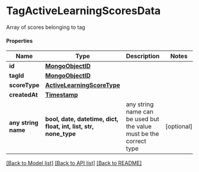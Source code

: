 # TagActiveLearningScoresData

Array of scores belonging to tag

#### Properties
Name | Type | Description | Notes
------------ | ------------- | ------------- | -------------
**id** | [**MongoObjectID**](MongoObjectID.md) |  | 
**tagId** | [**MongoObjectID**](MongoObjectID.md) |  | 
**scoreType** | [**ActiveLearningScoreType**](ActiveLearningScoreType.md) |  | 
**createdAt** | [**Timestamp**](Timestamp.md) |  | 
**any string name** | **bool, date, datetime, dict, float, int, list, str, none_type** | any string name can be used but the value must be the correct type | [optional]

[[Back to Model list]](../README.md#documentation-for-models) [[Back to API list]](../README.md#documentation-for-api-endpoints) [[Back to README]](../README.md)

